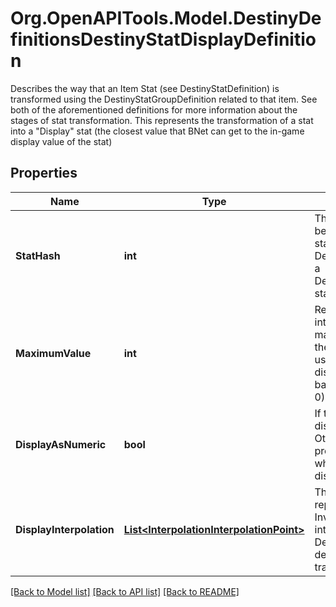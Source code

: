# Org.OpenAPITools.Model.DestinyDefinitionsDestinyStatDisplayDefinition
Describes the way that an Item Stat (see DestinyStatDefinition) is transformed using the DestinyStatGroupDefinition related to that item. See both of the aforementioned definitions for more information about the stages of stat transformation.  This represents the transformation of a stat into a \"Display\" stat (the closest value that BNet can get to the in-game display value of the stat)

## Properties

Name | Type | Description | Notes
------------ | ------------- | ------------- | -------------
**StatHash** | **int** | The hash identifier for the stat being transformed into a Display stat.  Use it to look up the DestinyStatDefinition, or key into a DestinyInventoryItemDefinition&#39;s stats property. | [optional] 
**MaximumValue** | **int** | Regardless of the output of interpolation, this is the maximum possible value that the stat can be. It should also be used as the upper bound for displaying the stat as a progress bar (the minimum always being 0) | [optional] 
**DisplayAsNumeric** | **bool** | If this is true, the stat should be displayed as a number. Otherwise, display it as a progress bar. Or, you know, do whatever you want. There&#39;s no displayAsNumeric police. | [optional] 
**DisplayInterpolation** | [**List&lt;InterpolationInterpolationPoint&gt;**](InterpolationInterpolationPoint.md) | The interpolation table representing how the Investment Stat is transformed into a Display Stat.   See DestinyStatDefinition for a description of the stages of stat transformation. | [optional] 

[[Back to Model list]](../README.md#documentation-for-models) [[Back to API list]](../README.md#documentation-for-api-endpoints) [[Back to README]](../README.md)


